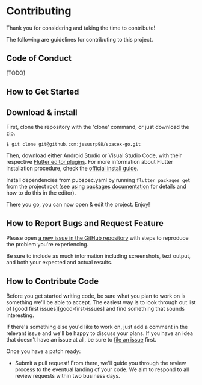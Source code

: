 # Contributing

Thank you for considering and taking the time to contribute!

The following are guidelines for contributing to this project.

## Code of Conduct

[TODO]

## How to Get Started

## Download & install

First, clone the repository with the 'clone' command, or just download the zip.

```
$ git clone git@github.com:jesusrp98/spacex-go.git
```

Then, download either Android Studio or Visual Studio Code, with their respective [Flutter editor plugins](https://flutter.io/get-started/editor/). For more information about Flutter installation procedure, check the [official install guide](https://flutter.io/get-started/install/).

Install dependencies from pubspec.yaml by running `flutter packages get` from the project root (see [using packages documentation](https://flutter.io/using-packages/#adding-a-package-dependency-to-an-app) for details and how to do this in the editor). 

There you go, you can now open & edit the project. Enjoy!

## How to Report Bugs and Request Feature

Please open [a new issue in the GitHub repository](https://github.com/jesusrp98/spacex-go/issues/new/choose) with steps to reproduce the problem you're experiencing.

Be sure to include as much information including screenshots, text output, and both your expected and actual results.


## How to Contribute Code

Before you get started writing code, be sure what you plan to work on is something we'll be able to accept. The easiest way is to look through out list of [good first issues][good-first-issues] and find something that sounds interesting.

If there's something else you'd like to work on, just add a comment in the relevant issue and we'll be happy to discuss your plans. If you have an idea that doesn't have an issue at all, be sure to [file an issue](#how-to-request-enhancements) first.

Once you have a patch ready:

- Submit a pull request! From there, we'll guide you through the review process to the eventual landing of your code. We aim to respond to all review requests within two business days.

